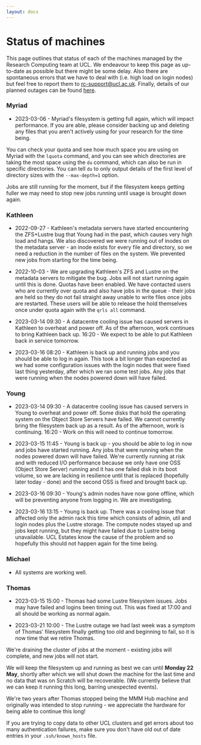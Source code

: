 ```yaml
---
layout: docs
---
```


# Status of machines

This page outlines that status of each of the machines managed by the Research Computing team at UCL. We endeavour to keep this page as up-to-date as possible but there might be some delay. Also there are spontaneous errors that we have to deal with (i.e. high load on login nodes) but feel free to report them to rc-support@ucl.ac.uk. Finally, details of our planned outages can be found [here](https://www.rc.ucl.ac.uk/docs/Planned_Outages/).  

### Myriad

- 2023-03-06 - Myriad's filesystem is getting full again, which will impact performance. If you are 
 able, please consider backing up and deleting any files that you aren't actively using for your 
 research for the time being.

 You can check your quota and see how much space you are using on Myriad with the `lquota` command, 
 and you can see which directories are taking the most space using the `du` command, which can also 
 be run in specific directories. You can tell `du` to only output details of the first level of 
 directory sizes with the `--max-depth=1` option.

 Jobs are still running for the moment, but if the filesystem keeps getting fuller we may need to 
 stop new jobs running until usage is brought down again.

### Kathleen

- 2022-09-27 - Kathleen's metadata servers have started encountering the ZFS+Lustre bug that Young 
 had in the past, which causes very high load and hangs. We also discovered we were running out of
 inodes on the metadata server - an inode exists for every file and directory, so we need a 
 reduction in the number of files on the system. We prevented new jobs from starting for the time 
 being.

- 2022-10-03 - We are upgrading Kathleen's ZFS and Lustre on the metadata servers to mitigate the
 bug. Jobs will not start running again until this is done. Quotas have been enabled. We have 
 contacted users who are currently over quota and also have jobs in the queue - their jobs are held 
 so they do not fail straight away unable to write files once jobs are restarted. These users will 
 be able to release the hold themselves once under quota again with the `qrls all` command.

- 2023-03-14 09:30 - A datacentre cooling issue has caused servers in Kathleen to overheat and power off.
 As of the afternoon, work continues to bring Kathleen back up. 16:20 - We expect to be able to put
 Kathleen back in service tomorrow.

- 2023-03-16 08:20 - Kathleen is back up and running jobs and you should be able to log in again. 
 This took a bit longer than expected as we had some configuration issues with the login nodes that 
 were fixed last thing yesterday, after which we ran some test jobs.
 Any jobs that were running when the nodes powered down will have failed.

### Young

- 2023-03-14 09:30 - A datacentre cooling issue has caused servers in Young to overheat and power off. 
 Some disks that hold the operating system on the Object Store Servers have failed. We cannot currently 
 bring the filesystem back up as a result. As of the afternoon, work is continuing. 16:20 - Work on 
 this will need to continue tomorrow.

- 2023-03-15 11:45 - Young is back up - you should be able to log in now and jobs have started running.
 Any jobs that were running when the nodes powered down will have failed.
 We're currently running at risk and with reduced I/O performance because we only have one OSS (Object 
 Store Server) running and it has one failed disk in its boot volume, so we are lacking in resilience 
 until that is replaced (hopefully later today - done) and the second OSS is fixed and brought back up. 

- 2023-03-16 09:30 - Young's admin nodes have now gone offline, which will be preventing anyone from 
 logging in. We are investigating.

- 2023-03-16 13:15 - Young is back up. There was a cooling issue that affected only the admin rack this 
 time which consists of admin, util and login nodes plus the Lustre storage. The compute nodes stayed 
 up and jobs kept running, but they might have failed due to Lustre being unavailable. UCL Estates know 
 the cause of the problem and so hopefully this should not happen again for the time being.

### Michael

- All systems are working well.

### Thomas

 - 2023-03-15 15:00 - Thomas had some Lustre filesystem issues. Jobs may have failed and logins been
 timing out. This was fixed at 17:00 and all should be working as normal again.

 - 2023-03-21 10:00 - The Lustre outage we had last week was a symptom of Thomas' filesystem finally 
 getting too old and beginning to fail, so it is now time that we retire Thomas.

 We're draining the cluster of jobs at the moment - existing jobs will complete, and new jobs will 
 not start.

 We will keep the filesystem up and running as best we can until **Monday 22 May**, shortly after 
 which we will shut down the machine for the last time and no data that was on Scratch will be 
 recoverable. (We currently believe that we can keep it running this long, barring unexpected events).

 We're two years after Thomas stopped being the MMM Hub machine and originally was intended to stop 
 running - we appreciate the hardware for being able to continue this long!

 If you are trying to copy data to other UCL clusters and get errors about too many authentication 
 failures, make sure you don't have old out of date entries in your `.ssh/known_hosts` file.  

